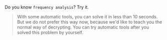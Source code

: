 Do you know `frequency analysis`? Try it.
> With some automatic tools, you can solve it in less than 10 seconds.
> But we do not prefer this way now, because we'd like to teach you the normal way of decrypting.
> You can try automatic tools after you solved this problem by yourself.